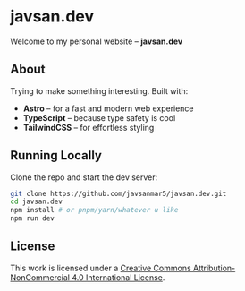 # javsan.dev

Welcome to my personal website – **javsan.dev**

## About
Trying to make something interesting. Built with:

- **Astro** – for a fast and modern web experience
- **TypeScript** – because type safety is cool
- **TailwindCSS** – for effortless styling

## Running Locally
Clone the repo and start the dev server:

```bash
git clone https://github.com/javsanmar5/javsan.dev.git
cd javsan.dev 
npm install # or pnpm/yarn/whatever u like
npm run dev
```

## License
This work is licensed under a [Creative Commons Attribution-NonCommercial 4.0 International License](https://creativecommons.org/licenses/by-nc/4.0/).


